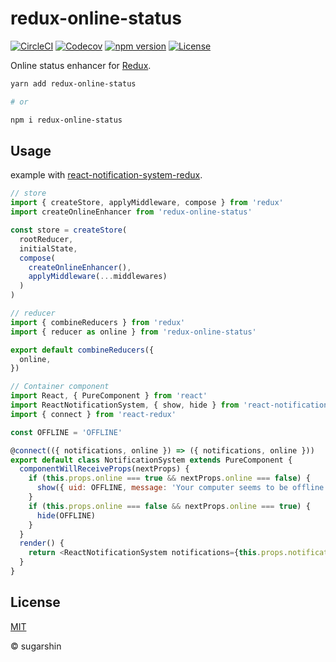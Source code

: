 # redux-online-status

[![CircleCI][circleci-image]][circleci-url]
[![Codecov][codecov-image]][codecov-url]
[![npm version][npm-image]][npm-url]
[![License][license-image]][license-url]

Online status enhancer for [Redux](http://redux.js.org/).

```bash
yarn add redux-online-status

# or

npm i redux-online-status
```

## Usage

example with [react-notification-system-redux](https://github.com/gor181/react-notification-system-redux).

```js
// store
import { createStore, applyMiddleware, compose } from 'redux'
import createOnlineEnhancer from 'redux-online-status'

const store = createStore(
  rootReducer,
  initialState,
  compose(
    createOnlineEnhancer(),
    applyMiddleware(...middlewares)
  )
)

// reducer
import { combineReducers } from 'redux'
import { reducer as online } from 'redux-online-status'

export default combineReducers({
  online,
})

// Container component
import React, { PureComponent } from 'react'
import ReactNotificationSystem, { show, hide } from 'react-notification-system-redux'
import { connect } from 'react-redux'

const OFFLINE = 'OFFLINE'

@connect(({ notifications, online }) => ({ notifications, online }))
export default class NotificationSystem extends PureComponent {
  componentWillReceiveProps(nextProps) {
    if (this.props.online === true && nextProps.online === false) {
      show({ uid: OFFLINE, message: 'Your computer seems to be offline.' })
    }
    if (this.props.online === false && nextProps.online === true) {
      hide(OFFLINE)
    }
  }
  render() {
    return <ReactNotificationSystem notifications={this.props.notifications} />
  }
}
```
## License

[MIT][license-url]

© sugarshin

[circleci-image]: https://circleci.com/gh/sugarshin/redux-online-status.svg?style=svg&circle-token=df31f8d6b23e90a5f8bab6b03c50c3fdcdbab6c5
[circleci-url]: https://circleci.com/gh/sugarshin/redux-online-status
[codecov-image]: https://codecov.io/gh/sugarshin/redux-online-status/branch/master/graph/badge.svg
[codecov-url]: https://codecov.io/gh/sugarshin/redux-online-status
[npm-image]: https://img.shields.io/npm/v/redux-online-status.svg?style=flat-square
[npm-url]: https://www.npmjs.org/package/redux-online-status
[license-image]: https://img.shields.io/:license-mit-blue.svg?style=flat-square
[license-url]: https://sugarshin.mit-license.org/
